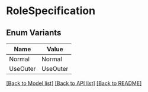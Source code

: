 # RoleSpecification

## Enum Variants

| Name | Value |
|---- | -----|
| Normal | Normal |
| UseOuter | UseOuter |


[[Back to Model list]](../README.md#documentation-for-models) [[Back to API list]](../README.md#documentation-for-api-endpoints) [[Back to README]](../README.md)


